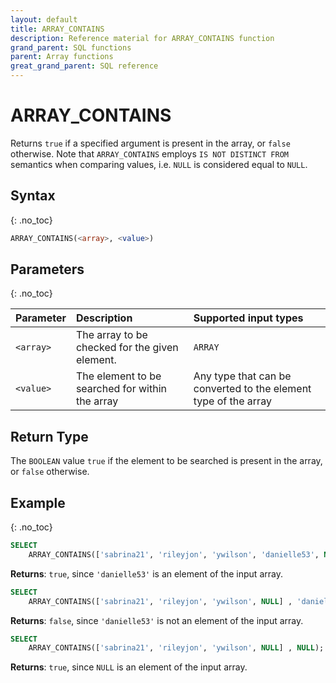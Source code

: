 ```yaml
---
layout: default
title: ARRAY_CONTAINS
description: Reference material for ARRAY_CONTAINS function
grand_parent: SQL functions
parent: Array functions
great_grand_parent: SQL reference
---
```


# ARRAY_CONTAINS

Returns `true` if a specified argument is present in the array, or `false` otherwise. Note that `ARRAY_CONTAINS` employs `IS NOT DISTINCT FROM` semantics when comparing values, i.e. `NULL` is considered equal to `NULL`.

## Syntax
{: .no_toc}

```sql
ARRAY_CONTAINS(<array>, <value>)
```

## Parameters 
{: .no_toc}

| Parameter | Description                                      | Supported input types | 
| :--------- | :------------------------------------------------ | :--------|
| `<array>`   | The array to be checked for the given element.   | `ARRAY` | 
| `<value>`   | The element to be searched for within the array | Any type that can be converted to the element type of the array | 

## Return Type

The `BOOLEAN` value `true` if the element to be searched is present in the array, or `false` otherwise.

## Example
{: .no_toc}

```sql
SELECT
	ARRAY_CONTAINS(['sabrina21', 'rileyjon', 'ywilson', 'danielle53', NULL], 'danielle53');
```

**Returns**: `true`, since `'danielle53'` is an element of the input array.

```sql
SELECT
	ARRAY_CONTAINS(['sabrina21', 'rileyjon', 'ywilson', NULL] , 'danielle53');
```

**Returns**: `false`, since `'danielle53'` is not an element of the input array.

```sql
SELECT
	ARRAY_CONTAINS(['sabrina21', 'rileyjon', 'ywilson', NULL] , NULL);
```

**Returns**: `true`, since `NULL` is an element of the input array.
